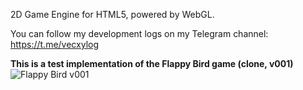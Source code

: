 2D Game Engine for HTML5, powered by WebGL.

You can follow my development logs on my Telegram channel: https://t.me/vecxylog

**This is a test implementation of the Flappy Bird game (clone, v001)**
![Flappy Bird v001](./docs/test_001.gif)
